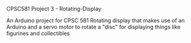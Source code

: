 CPSC581 Project 3 - Rotating-Display

An Arduino project for CPSC 581
Rotating display that makes use of an Arduino and a servo motor to rotate a "disc" for displaying things like figurines and collectibles
